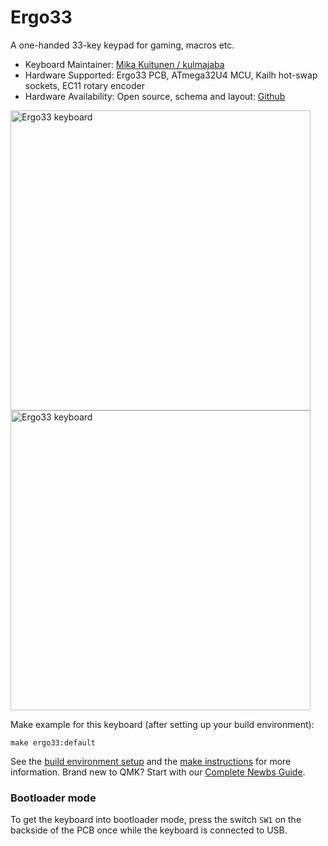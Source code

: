 # Ergo33

A one-handed 33-key keypad for gaming, macros etc.

* Keyboard Maintainer: [Mika Kuitunen / kulmajaba](https://github.com/kulmajaba)
* Hardware Supported: Ergo33 PCB, ATmega32U4 MCU, Kailh hot-swap sockets, EC11 rotary encoder
* Hardware Availability: Open source, schema and layout: [Github](https://github.com/kulmajaba/tunks-keyboard)

<img src="https://i.imgur.com/G5nAspY.jpg" alt="Ergo33 keyboard" height="480px"><img src="https://i.imgur.com/snLIZrE.jpg" alt="Ergo33 keyboard" height="480px">

Make example for this keyboard (after setting up your build environment):

    make ergo33:default

See the [build environment setup](https://docs.qmk.fm/#/getting_started_build_tools) and the [make instructions](https://docs.qmk.fm/#/getting_started_make_guide) for more information. Brand new to QMK? Start with our [Complete Newbs Guide](https://docs.qmk.fm/#/newbs).

### Bootloader mode

To get the keyboard into bootloader mode, press the switch `SW1` on the backside of the PCB once while the keyboard is connected to USB.
